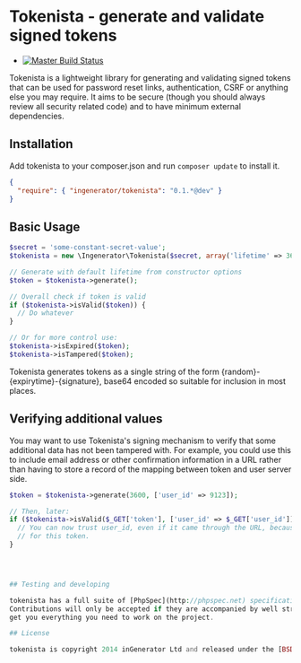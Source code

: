 # Tokenista - generate and validate signed tokens

- [![Master Build Status](https://travis-ci.org/ingenerator/tokenista.png?branch=master)](https://travis-ci.org/ingenerator/tokenista)

Tokenista is a lightweight library for generating and validating signed tokens that can be used for password reset links,
authentication, CSRF or anything else you may require. It aims to be secure (though you should always review all
security related code) and to have minimum external dependencies.

## Installation

Add tokenista to your composer.json and run `composer update` to install it.

```json
{
  "require": { "ingenerator/tokenista": "0.1.*@dev" }
}
```

## Basic Usage

```php
$secret = 'some-constant-secret-value';
$tokenista = new \Ingenerator\Tokenista($secret, array('lifetime' => 3600));

// Generate with default lifetime from constructor options
$token = $tokenista->generate();

// Overall check if token is valid
if ($tokenista->isValid($token)) {
  // Do whatever
}

// Or for more control use:
$tokenista->isExpired($token);
$tokenista->isTampered($token);
```

Tokenista generates tokens as a single string of the form {random}-{expirytime}-{signature}, base64 encoded so suitable
for inclusion in most places.

## Verifying additional values

You may want to use Tokenista's signing mechanism to verify that some additional data has not been tampered with. For
example, you could use this to include email address or other confirmation information in a URL rather than having to
store a record of the mapping between token and user server side.

```php
$token = $tokenista->generate(3600, ['user_id' => 9123]);

// Then, later:
if ($tokenista->isValid($_GET['token'], ['user_id' => $_GET['user_id']]) {
  // You can now trust user_id, even if it came through the URL, because it matches the value you originally signed
  // for this token.
}




## Testing and developing

tokenista has a full suite of [PhpSpec](http://phpspec.net) specifications - run them with `bin/phpspec run`.
Contributions will only be accepted if they are accompanied by well structured specs. Installing with composer should
get you everything you need to work on the project.

## License

tokenista is copyright 2014 inGenerator Ltd and released under the [BSD license](LICENSE).
